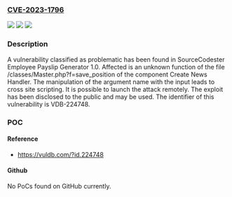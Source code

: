 ### [CVE-2023-1796](https://cve.mitre.org/cgi-bin/cvename.cgi?name=CVE-2023-1796)
![](https://img.shields.io/static/v1?label=Product&message=Employee%20Payslip%20Generator&color=blue)
![](https://img.shields.io/static/v1?label=Version&message=%3D%201.0%20&color=brighgreen)
![](https://img.shields.io/static/v1?label=Vulnerability&message=CWE-79%20Cross%20Site%20Scripting&color=brighgreen)

### Description

A vulnerability classified as problematic has been found in SourceCodester Employee Payslip Generator 1.0. Affected is an unknown function of the file /classes/Master.php?f=save_position of the component Create News Handler. The manipulation of the argument name with the input <script>alert(document.cookie)</script> leads to cross site scripting. It is possible to launch the attack remotely. The exploit has been disclosed to the public and may be used. The identifier of this vulnerability is VDB-224748.

### POC

#### Reference
- https://vuldb.com/?id.224748

#### Github
No PoCs found on GitHub currently.

